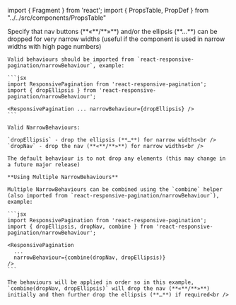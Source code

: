 import { Fragment } from 'react';
import { PropsTable, PropDef } from "../../src/components/PropsTable"

<Fragment>
  <PropDef name='narrowBehaviour' type="NarrowBehaviour" defaultValue='undefined'>
    Specify that nav buttons (**«**/**»**) and/or the ellipsis (**…**) can be dropped for very narrow widths (useful if the component is used in narrow widths with high page numbers)

    Valid behaviours should be imported from `react-responsive-pagination/narrowBehaviour`, example:

    ```jsx
    import ResponsivePagination from 'react-responsive-pagination';
    import { dropEllipsis } from 'react-responsive-pagination/narrowBehaviour';

    <ResponsivePagination ... narrowBehaviour={dropEllipsis} />
    ```

    Valid NarrowBehaviours:

    `dropEllipsis` - drop the ellipsis (**…**) for narrow widths<br />
    `dropNav` - drop the nav (**«**/**»**) for narrow widths<br />

    The default behaviour is to not drop any elements (this may change in a future major release)

    **Using Multiple NarrowBehaviours**

    Multiple NarrowBehaviours can be combined using the `combine` helper (also imported from `react-responsive-pagination/narrowBehaviour`), example:

    ```jsx
    import ResponsivePagination from 'react-responsive-pagination';
    import { dropEllipsis, dropNav, combine } from 'react-responsive-pagination/narrowBehaviour';

    <ResponsivePagination
      ...
      narrowBehaviour={combine(dropNav, dropEllipsis)}
    />
    ```

    The behaviours will be applied in order so in this example, `combine(dropNav, dropEllipsis)` will drop the nav (**«**/**»**) initially and then further drop the ellipsis (**…**) if required<br />

  </PropDef>
</Fragment>
